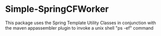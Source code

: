 Simple-SpringCFWorker
=====================

This package uses the Spring Template Utility Classes in conjunction with the maven appassembler plugin to invoke a unix shell "ps -ef" command